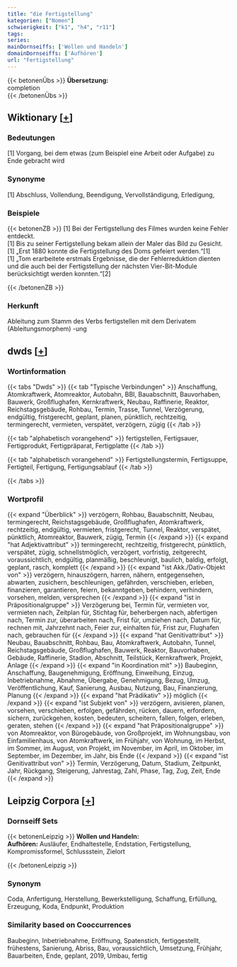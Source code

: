 ```yaml
---
title: "die Fertigstellung"
kategorien: ["Nomen"]
schwierigkeit: ["k1", "h4", "r11"]
tags:
series:
mainDornseiffs: ['Wollen und Handeln']
domainDornseiffs: ['Aufhören']
url: "Fertigstellung"
---
```


{{< betonenÜbs >}}
**Übersetzung:**  
completion  
{{< /betonenÜbs >}}

## Wiktionary [[+](https://de.wiktionary.org/wiki/Fertigstellung)]

### Bedeutungen
[1] Vorgang, bei dem etwas (zum Beispiel eine Arbeit oder Aufgabe) zu Ende gebracht wird  

### Synonyme
[1] Abschluss, Vollendung, Beendigung, Vervollständigung, Erledigung,  

### Beispiele
{{< betonenZB >}}
[1] Bei der Fertigstellung des Filmes wurden keine Fehler entdeckt.  
[1] Bis zu seiner Fertigstellung bekam allein der Maler das Bild zu Gesicht.  
[1] „Erst 1880 konnte die Fertigstellung des Doms gefeiert werden.“[1]  
[1] „Tom erarbeitete erstmals Ergebnisse, die der Fehlerreduktion dienten und die auch bei der Fertigstellung der nächsten Vier-Bit-Module berücksichtigt werden konnten.“[2]  

{{< /betonenZB >}}
### Herkunft
Ableitung zum Stamm des Verbs fertigstellen mit dem Derivatem (Ableitungsmorphem) -ung  



## dwds [[+](https://www.dwds.de/wb/Fertigstellung)]

### Wortinformation
{{< tabs "Dwds" >}}
{{< tab "Typische Verbindungen" >}}
Anschaffung, Atomkraftwerk, Atomreaktor, Autobahn, BBI, Bauabschnitt, Bauvorhaben, Bauwerk, Großflughafen, Kernkraftwerk, Neubau, Raffinerie, Reaktor, Reichstagsgebäude, Rohbau, Termin, Trasse, Tunnel, Verzögerung, endgültig, fristgerecht, geplant, planen, pünktlich, rechtzeitig, termingerecht, vermieten, verspätet, verzögern, zügig
{{< /tab >}}

{{< tab "alphabetisch vorangehend" >}}
fertigstellen, Fertigsauer, Fertigprodukt, Fertigpräparat, Fertigplatte
{{< /tab >}}

{{< tab "alphabetisch vorangehend" >}}
Fertigstellungstermin, Fertigsuppe, Fertigteil, Fertigung, Fertigungsablauf
{{< /tab >}}

{{< /tabs >}}

### Wortprofil
{{< expand "Überblick" >}} verzögern, Rohbau, Bauabschnitt, Neubau, termingerecht, Reichstagsgebäude, Großflughafen, Atomkraftwerk, rechtzeitig, endgültig, vermieten, fristgerecht, Tunnel, Reaktor, verspätet, pünktlich, Atomreaktor, Bauwerk, zügig, Termin {{< /expand >}}
{{< expand "hat Adjektivattribut" >}} termingerecht, rechtzeitig, fristgerecht, pünktlich, verspätet, zügig, schnellstmöglich, verzögert, vorfristig, zeitgerecht, voraussichtlich, endgültig, planmäßig, beschleunigt, baulich, baldig, erfolgt, geplant, rasch, komplett {{< /expand >}}
{{< expand "ist Akk./Dativ-Objekt von" >}} verzögern, hinauszögern, harren, nähern, entgegensehen, abwarten, zusichern, beschleunigen, gefährden, verschieben, erleben, finanzieren, garantieren, feiern, bekanntgeben, behindern, verhindern, vorsehen, melden, versprechen {{< /expand >}}
{{< expand "ist in Präpositionalgruppe" >}} Verzögerung bei, Termin für, vermieten vor, vermieten nach, Zeitplan für, Stichtag für, beherbergen nach, abfertigen nach, Termin zur, überarbeiten nach, Frist für, umziehen nach, Datum für, rechnen mit, Jahrzehnt nach, Feier zur, einhalten für, Frist zur, Flughafen nach, gebrauchen für {{< /expand >}}
{{< expand "hat Genitivattribut" >}} Neubau, Bauabschnitt, Rohbau, Bau, Atomkraftwerk, Autobahn, Tunnel, Reichstagsgebäude, Großflughafen, Bauwerk, Reaktor, Bauvorhaben, Gebäude, Raffinerie, Stadion, Abschnitt, Teilstück, Kernkraftwerk, Projekt, Anlage {{< /expand >}}
{{< expand "in Koordination mit" >}} Baubeginn, Anschaffung, Baugenehmigung, Eröffnung, Einweihung, Einzug, Inbetriebnahme, Abnahme, Übergabe, Genehmigung, Bezug, Umzug, Veröffentlichung, Kauf, Sanierung, Ausbau, Nutzung, Bau, Finanzierung, Planung {{< /expand >}}
{{< expand "hat Prädikativ" >}} möglich {{< /expand >}}
{{< expand "ist Subjekt von" >}} verzögern, avisieren, planen, vorsehen, verschieben, erfolgen, gefährden, rücken, dauern, erfordern, sichern, zurückgehen, kosten, bedeuten, scheitern, fallen, folgen, erleben, geraten, stehen {{< /expand >}}
{{< expand "hat Präpositionalgruppe" >}} von Atomreaktor, von Bürogebäude, von Großprojekt, im Wohnungsbau, von Einfamilienhaus, von Atomkraftwerk, im Frühjahr, von Wohnung, im Herbst, im Sommer, im August, von Projekt, im November, im April, im Oktober, im September, im Dezember, im Jahr, bis Ende {{< /expand >}}
{{< expand "ist Genitivattribut von" >}} Termin, Verzögerung, Datum, Stadium, Zeitpunkt, Jahr, Rückgang, Steigerung, Jahrestag, Zahl, Phase, Tag, Zug, Zeit, Ende {{< /expand >}}

## Leipzig Corpora [[+](https://corpora.uni-leipzig.de/en/res?word=Fertigstellung&corpusId=deu_newscrawl-public_2018)]

### Dornseiff Sets
{{< betonenLeipzig >}}
**Wollen und Handeln:**  
**Aufhören:** Ausläufer, Endhaltestelle, Endstation, Fertigstellung, Kompromissformel, Schlussstein, Zielort  

{{< /betonenLeipzig >}}

### Synonym
Coda, Anfertigung, Herstellung, Bewerkstelligung, Schaffung, Erfüllung, Erzeugung, Koda, Endpunkt, Produktion


### Similarity based on Cooccurrences
Baubeginn, Inbetriebnahme, Eröffnung, Spatenstich, fertiggestellt, frühestens, Sanierung, Abriss, Bau, voraussichtlich, Umsetzung, Frühjahr, Bauarbeiten, Ende, geplant, 2019, Umbau, fertig

